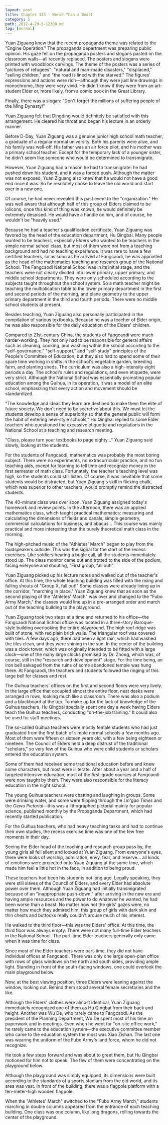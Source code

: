 ```yaml
---
layout: post
title: Chapter 123 - Worse Than a Beast
category: 5
path: 2012-4-29-5-12300.md
tag: [normal]
---
```


Yuan Ziguang knew that the recent propaganda theme was related to the "Engine Operation." The propaganda department was preparing public opinion. His gaze fell on the propaganda posters and slogans pasted on the classroom walls—all recently replaced. The posters and slogans were printed with woodblock carvings. The theme of the posters was a series of "pictures of refugees": "natural and man-made disasters," "displaced," "selling children," and "the road is lined with the starved." The figures' expressions and actions were rich—although they were just line drawings in monochrome, they were very vivid. He didn't know if they were from an art-student Elder or, more likely, from a comic book in the Great Library.

Finally, there was a slogan: "Don't forget the millions of suffering people of the Ming Dynasty!"

Yuan Ziguang felt that Dingding would definitely be satisfied with this arrangement. He cleared his throat and began his lecture in an orderly manner.

Before D-Day, Yuan Ziguang was a genuine junior high school math teacher, a graduate of a regular normal university. Both his parents were alive, and his family was well-off. His father was an air force pilot, and his mother was a primary school teacher. Except for the temporary lack of a younger sister, he didn't seem like someone who would be determined to transmigrate.

However, Yuan Ziguang had a reason he had to transmigrate: he had pushed down his student, and it was a forced push. Although the matter was not exposed, Yuan Ziguang also knew that he would not have a good end once it was. So he resolutely chose to leave the old world and start over in a new one.

Of course, he had never revealed this past event to the "organization." He was well aware that although half of this group of Elders claimed to be lolicons, once this kind of thing was known, he would definitely be extremely despised. He would have a handle on him, and of course, he wouldn't be "heavily used."

Because he had a teacher's qualification certificate, Yuan Ziguang was favored by the head of the education department, Hu Qingbai. Many people wanted to be teachers, especially Elders who wanted to be teachers in the simple normal school class, but most of them were not from a teaching background and had no teaching experience. It was rare to have a few certified teachers, so as soon as he arrived at Fangcaodi, he was appointed as the head of the mathematics teaching and research group of the National School. The Fangcaodi National School was in its initial stage, and the teachers were not clearly divided into lower primary, upper primary, and middle school departments. They were only scheduled according to the subjects taught throughout the school system. So a math teacher might be teaching the multiplication table to the lower primary department in the first and second periods of the morning, and plane geometry to the upper primary department in the third and fourth periods. There were no middle school students at present.

Besides teaching, Yuan Ziguang also personally participated in the compilation of various textbooks. Because he was a teacher of Elder origin, he was also responsible for the daily education of the Elders' children.

Compared to 21st-century China, the students of Fangcaodi were much harder-working. They not only had to be responsible for general affairs such as cleaning, cooking, and washing within the school according to the "self-governance," "self-support," and "self-study" principles of the People's Committee of Education, but they also had to spend some of their spare time working in shifts in the school's vegetable garden, breeding farm, and planting sheds. The curriculum was also a high-intensity eight periods a day. The school's rules and regulations, and even etiquette, were very strict. Although the National School was essentially promoting popular education among the Guihua, in its operation, it was a model of an elite school, emphasizing that every action and movement should be standardized.

"The knowledge and ideas they learn are destined to make them the elite of future society. We don't need to be secretive about this. We must let the students develop a sense of superiority so that the general public will form the habit of entering new-style schools," Hu Qingbai replied to some Elder teachers who questioned the excessive etiquette and regulations in the National School at a teaching and research meeting.

"Class, please turn your textbooks to page eighty..." Yuan Ziguang said slowly, looking at the students.

For the students of Fangcaodi, mathematics was probably the most boring subject. There were no experiments, no extracurricular practice, and no fun teaching aids, except for learning to tell time and recognize money in the first semester of math class. Fortunately, the teacher's teaching level was high, so the students could still listen. Of course, it was inevitable that some students would be distracted, but Yuan Ziguang's skill in flicking chalk, which was superior to other teachers, would promptly remind the distracted students.

The 40-minute class was over soon. Yuan Ziguang assigned today's homework and review points. In the afternoon, there was an applied mathematics class, which taught practical mathematics: measuring and calculating the dimensions of fields and canals, simple geometry, commercial calculations for business, and abacus... This course was mainly practical and more interesting than the purely theoretical math class in the morning.

The high-pitched music of the "Athletes' March" began to play from the loudspeakers outside. This was the signal for the start of the recess exercises. Like soldiers hearing a bugle call, all the students immediately stood up. The class monitor came out and trotted to the side of the podium, facing everyone and shouting, "First group, fall out!"

Yuan Ziguang picked up his lecture notes and walked out of the teacher's office. At this time, the whole teaching building was filled with the rising and falling shouts of "Group X, fall out!" Some classes were already lining up in the corridor, "marching in place." Yuan Ziguang knew that as soon as the second playing of the "Athletes' March" was over and changed to the "Fubo Army March," the classes would line up in a pre-arranged order and march out of the teaching building to the playground.

Yuan Ziguang took two steps at a time and returned to his office—the Fangcaodi National School office was located in a three-story Baroque-style building overlooking the entire playground. The high roof ridge was built of stone, with red plain brick walls. The triangular roof was covered with tiles. A few days ago, there had been a light rain, which had washed the tiles clean, and they were shining in the sun. In the center of the building was a clock tower, which was originally intended to be fitted with a large clock—one of the many large clocks promised by Dr. Zhong, which was, of course, still in the "research and development" stage. For the time being, an iron bell salvaged from the ruins of some abandoned temple was hung there. At Fangcaodi, the teachers and students followed the ringing of this large bell for classes and rest.

The Guihua teachers' offices on the first and second floors were very lively. In the large office that occupied almost the entire floor, neat desks were arranged in rows, looking much like a classroom. There was also a podium and a blackboard at the top. To make up for the lack of knowledge of the Guihua teachers, Hu Qingbai specially spent one day a week having Elders teach the Guihua teachers, conducting "on-the-job training." It could also be used for staff meetings.

The so-called Guihua teachers were mostly female students who had just graduated from the first batch of simple normal schools a few months ago. Most of them were fifteen or sixteen years old, with a few being eighteen or nineteen. The Council of Elders held a deep distrust of the traditional "scholars," so very few of the Guihua who were child students or scholars entered the education system.

Some of them had received some traditional education before and knew some characters, but most were illiterate. After about a year and a half of targeted intensive education, most of the first-grade courses at Fangcaodi were now taught by them. They were also responsible for the literacy education in the night school.

The young Guihua teachers were chatting and laughing in groups. Some were drinking water, and some were flipping through the *Lin'gao Times* and the *Gewu Pictorial*—this was a lithographed pictorial mainly for popular science, published monthly by the Propaganda Department, which had recently started publication.

For the Guihua teachers, who had heavy teaching tasks and had to continue their own studies, the recess exercise time was one of the few free moments in their day.

Seeing the Elder head of the teaching and research group pass by, the young girls all fell silent and looked at Yuan Ziguang. From everyone's eyes, there were looks of worship, admiration, envy, fear, and reserve... all kinds of emotions were projected onto Yuan Ziguang at the same time, which made him feel a little hot in the face, in addition to being proud.

These teachers had been his students not long ago. Legally speaking, they were still slaves of the Council of Elders, and every Elder had absolute power over them. Although Yuan Ziguang had initially transmigrated because of an "inappropriate push-down," after arriving in the new era and having ample resources and the power to do whatever he wanted, he had been worse than a beast. No matter how hot the girls' gazes were, no matter how much they admired him, this group of girls with dark skin and thin chests and buttocks really couldn't arouse much of his interest.

He walked to the third floor—this was the Elders' office. At this time, the third floor was always empty. There were not many full-time Elder teachers in the National School. The part-time Elder teachers generally only came when it was time for class.

Since most of the Elder teachers were part-time, they did not have individual offices at Fangcaodi. There was only one large open-plan office with rows of glass windows on the north and south sides, providing ample light. Standing in front of the south-facing windows, one could overlook the main playground below.

Now, at the best viewing position, three Elders were leaning against the window, looking out. Behind them stood several female secretaries and the like.

Although the Elders' clothes were almost identical, Yuan Ziguang immediately recognized one of them as Hu Qingbai from their back and height. Another was Wu De, who rarely came to Fangcaodi. As the president of the Planning Department, Wu De spent most of his time on paperwork and in meetings. Even when he went for "on-site office work," he rarely came to the education system—the executive committee member who came to the education system the most was Xiao Zishan. The last one was wearing the uniform of the Fubo Army's land force, whom he did not recognize.

He took a few steps forward and was about to greet them, but Hu Qingbai motioned for him not to speak. The few of them were concentrating on the playground below.

Although the playground was simply equipped, its dimensions were built according to the standards of a sports stadium from the old world, and its area was vast. In front of the building, there was a flagpole platform with a ten-meter-high wooden flagpole.

When the "Athletes' March" switched to the "Fubo Army March," students marching in double columns appeared from the entrance of each teaching building. One class was one column, like long dragons, rolling towards the center of the playground.